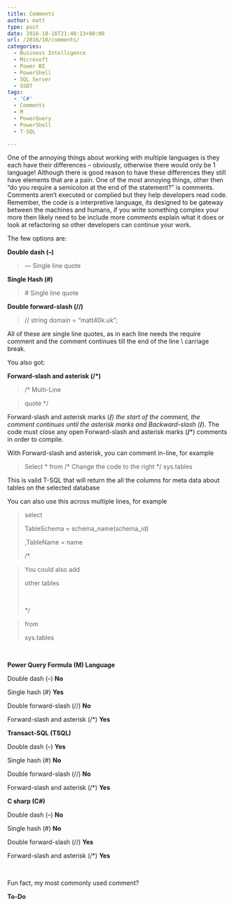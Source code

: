```yaml
---
title: Comments
author: matt
type: post
date: 2016-10-16T21:48:13+00:00
url: /2016/10/comments/
categories:
  - Business Intelligence
  - Microsoft
  - Power BI
  - PowerShell
  - SQL Server
  - SSDT
tags:
  - 'C#'
  - Comments
  - M
  - PowerQuery
  - PowerShell
  - T-SQL

---
```

One of the annoying things about working with multiple languages is they each have their differences &#8211; obviously, otherwise there would only be 1 language! Although there is good reason to have these differences they still have elements that are a pain. One of the most annoying things, other then &#8220;do you require a semicolon at the end of the statement?&#8221; is comments. Comments aren&#8217;t executed or complied but they help developers read code. Remember, the code is a interpretive language, its designed to be gateway between the machines and humans, if you write something complex your more then likely need to be include more comments explain what it does or look at refactoring so other developers can continue your work.

The few options are:

**Double dash (&#8211;)**

> &#8212; Single line quote

**Single Hash (#)**

> \# Single line quote

**Double forward-slash (//)**

> // string domain = &#8220;matt40k.uk&#8221;;

All of these are single line quotes, as in each line needs the require comment and the comment continues till the end of the line \ carriage break.

You also got:

**Forward-slash and asterisk (/*)** 

> /* Multi-Line
  
> quote */

Forward-slash and asterisk marks (**/***) the start of the comment, the comment continues until the asterisk marks and Backward-slash (***/**). The code must close any open&nbsp;Forward-slash and asterisk marks (**/***) comments in order to compile.

With&nbsp;Forward-slash and asterisk, you can comment in-line, for example

> Select \* from /\* Change the code to the right */ sys.tables

This is valid T-SQL that will return the all the columns for meta data about tables on the selected database

You can also use this across multiple lines, for example

> select
> 
> TableSchema = schema\_name(schema\_id)
> 
> ,TableName = name
> 
> /*
  
> You could also add
> 
> other tables
> 
> &nbsp;
> 
> */
  
> from
> 
> sys.tables

&nbsp;

**Power Query Formula (M) Language**

Double dash (&#8211;) **No**
  
Single hash (#) **Yes**
  
Double forward-slash (//)&nbsp;**No**
  
Forward-slash and asterisk (/*) **Yes**

**Transact-SQL (TSQL)**

Double dash (&#8211;) **Yes**
  
Single hash (#) **No**
  
Double forward-slash (//)&nbsp;**No**
  
Forward-slash and asterisk (/*) **Yes**

**C sharp (C#)**

Double dash (&#8211;) **No**
  
Single hash (#) **No**
  
Double forward-slash (//)&nbsp;**Yes**
  
Forward-slash and asterisk (/*) **Yes**

&nbsp;

Fun fact, my most commonly used comment?

**To-Do**
